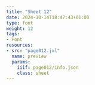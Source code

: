 ```yaml
---
title: "Sheet 12"
date: 2024-10-14T18:47:43+01:00
type: font
weight: 12
tags:
- Font
resources:
- src: "page012.jxl"
  name: preview
  params:
    iiif: page012/info.json
    class: sheet
---
```

